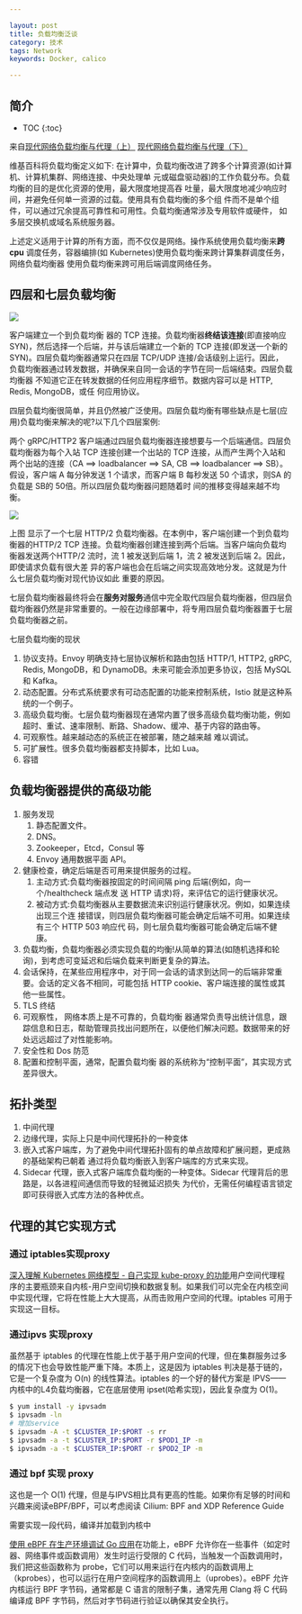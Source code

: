 ```yaml
---

layout: post
title: 负载均衡泛谈
category: 技术
tags: Network
keywords: Docker, calico

---
```


## 简介

* TOC
{:toc}

来自[现代网络负载均衡与代理（上）](https://mp.weixin.qq.com/s/FwuEUAKU245tCa-UNtVYLw) [现代网络负载均衡与代理（下）](https://mp.weixin.qq.com/s/8DjdPUoXAJuURhdGoBCcXA)

维基百科将负载均衡定义如下: 在计算中，负载均衡改进了跨多个计算资源(如计算机、计算机集群、网络连接、中央处理单 元或磁盘驱动器)的工作负载分布。负载均衡的目的是优化资源的使用，最大限度地提高吞 吐量，最大限度地减少响应时间，并避免任何单一资源的过载。使用具有负载均衡的多个组 件而不是单个组件，可以通过冗余提高可靠性和可用性。负载均衡通常涉及专用软件或硬件， 如多层交换机或域名系统服务器。

上述定义适用于计算的所有方面，而不仅仅是网络。操作系统使用负载均衡来**跨cpu** 调度任务，容器编排(如 Kubernetes)使用负载均衡来跨计算集群调度任务，网络负载均衡器 使用负载均衡来跨可用后端调度网络任务。

## 四层和七层负载均衡

![](/public/upload/network/four_layer_load_balance.jpeg)

客户端建立一个到负载均衡 器的 TCP 连接。负载均衡器**终结该连接**(即直接响应 SYN)，然后选择一个后端，并与该后端建立一个新的 TCP 连接(即发送一个新的 SYN)。四层负载均衡器通常只在四层 TCP/UDP 连接/会话级别上运行。因此， 负载均衡器通过转发数据，并确保来自同一会话的字节在同一后端结束。四层负载均衡器 不知道它正在转发数据的任何应用程序细节。数据内容可以是 HTTP, Redis, MongoDB，或任 何应用协议。

四层负载均衡很简单，并且仍然被广泛使用。四层负载均衡有哪些缺点是七层(应用)负载均衡来解决的呢?以下几个四层案例:

两个 gRPC/HTTP2 客户端通过四层负载均衡器连接想要与一个后端通信。四层负载均衡器为每个入站 TCP 连接创建一个出站的 TCP 连接，从而产生两个入站和两个出站的连接（CA ==> loadbalancer ==> SA, CB ==> loadbalancer ==> SB）。假设，客户端 A 每分钟发送 1 个请求，而客户端 B 每秒发送 50 个请求，则SA 的负载是 SB的 50倍。所以四层负载均衡器问题随着时 间的推移变得越来越不均衡。

![](/public/upload/network/seven_layer_load_balance.jpeg)

上图 显示了一个七层 HTTP/2 负载均衡器。在本例中，客户端创建一个到负载均衡器的HTTP/2 TCP 连接。负载均衡器创建连接到两个后端。当客户端向负载均衡器发送两个HTTP/2 流时，流 1 被发送到后端 1，流 2 被发送到后端 2。因此，即使请求负载有很大差 异的客户端也会在后端之间实现高效地分发。这就是为什么七层负载均衡对现代协议如此 重要的原因。

七层负载均衡器最终将会在**服务对服务**通信中完全取代四层负载均衡器，但四层负载均衡器仍然是非常重要的。一般在边缘部署中，将专用四层负载均衡器置于七层负载均衡器之前。

七层负载均衡的现状
1. 协议支持。Envoy 明确支持七层协议解析和路由包括 HTTP/1, HTTP2, gRPC, Redis, MongoDB，和 DynamoDB。未来可能会添加更多协议，包括 MySQL 和 Kafka。
2. 动态配置。分布式系统要求有可动态配置的功能来控制系统，Istio 就是这种系统的一个例子。
3. 高级负载均衡。七层负载均衡器现在通常内置了很多高级负载均衡功能，例如超时、重试、速率限制、断路、Shadow、缓冲、基于内容的路由等。
4. 可观察性。越来越动态的系统正在被部署，随之越来越 难以调试。
5. 可扩展性。很多负载均衡器都支持脚本，比如 Lua。
6. 容错

## 负载均衡器提供的高级功能
1. 服务发现
    1. 静态配置文件。
    2. DNS。
    3. Zookeeper，Etcd，Consul 等
    4. Envoy 通用数据平面 API。
2. 健康检查，确定后端是否可用来提供服务的过程。
    1. 主动方式:负载均衡器按固定的时间间隔 ping 后端(例如，向一个/healthcheck 端点发 送 HTTP 请求)将，来评估它的运行健康状况。
    2. 被动方式:负载均衡器从主要数据流来识别运行健康状况。例如，如果连续出现三个连 接错误，则四层负载均衡器可能会确定后端不可用。如果连续有三个 HTTP 503 响应代 码，则七层负载均衡器可能会确定后端不健康。
3. 负载均衡，负载均衡器必须实现负载的均衡!从简单的算法(如随机选择和轮询)，到考虑可变延迟和后端负载来判断更复杂的算法。
4. 会话保持，在某些应用程序中，对于同一会话的请求到达同一的后端非常重要。会话的定义各不相同，可能包括 HTTP cookie、客户端连接的属性或其 他一些属性。
5. TLS 终结
6. 可观察性， 网络本质上是不可靠的，负载均衡 器通常负责导出统计信息，跟踪信息和日志，帮助管理员找出问题所在，以便他们解决问题。数据带来的好处远远超过了对性能影响。
7. 安全性和 Dos 防范
8. 配置和控制平面，通常，配置负载均衡 器的系统称为“控制平面”，其实现方式差异很大。

## 拓扑类型

1. 中间代理
2. 边缘代理，实际上只是中间代理拓扑的一种变体
3. 嵌入式客户端库，为了避免中间代理拓扑固有的单点故障和扩展问题，更成熟的基础架构已朝着 通过将负载均衡嵌入到客户端库的方式来实现。
4. Sidecar 代理，嵌入式客户端库负载均衡的一种变体。Sidecar 代理背后的思路是，以各进程间通信而导致的轻微延迟损失 为代价，无需任何编程语言锁定即可获得嵌入式库方法的各种优点。

## 代理的其它实现方式

### 通过 iptables实现proxy

[深入理解 Kubernetes 网络模型 - 自己实现 kube-proxy 的功能](https://mp.weixin.qq.com/s/zWH5gAWpeAGie9hMrGscEg)用户空间代理程序的主要瓶颈来自内核-用户空间切换和数据复制。如果我们可以完全在内核空间中实现代理，它将在性能上大大提高，从而击败用户空间的代理。iptables 可用于实现这一目标。

### 通过ipvs 实现proxy

虽然基于 iptables 的代理在性能上优于基于用户空间的代理，但在集群服务过多的情况下也会导致性能严重下降。本质上，这是因为 iptables 判决是基于链的，它是一个复杂度为 O(n) 的线性算法。iptables 的一个好的替代方案是 IPVS——内核中的L4负载均衡器，它在底层使用 ipset(哈希实现)，因此复杂度为 O(1)。

```sh
$ yum install -y ipvsadm
$ ipvsadm -ln
# 增加service
$ ipvsadm -A -t $CLUSTER_IP:$PORT -s rr
$ ipvsadm -a -t $CLUSTER_IP:$PORT -r $POD1_IP -m
$ ipvsadm -a -t $CLUSTER_IP:$PORT -r $POD2_IP -m
```

### 通过 bpf 实现 proxy  

这也是一个 O(1) 代理，但是与IPVS相比具有更高的性能。如果你有足够的时间和兴趣来阅读eBPF/BPF，可以考虑阅读 Cilium: BPF and XDP Reference Guide

需要实现一段代码，编译并加载到内核中

[使用 eBPF 在生产环境调试 Go 应用](https://mp.weixin.qq.com/s/8TgXD8coi7sltrVURgzz4A)在功能上，eBPF 允许你在一些事件（如定时器、网络事件或函数调用）发生时运行受限的 C 代码，当触发一个函数调用时，我们把这些函数称为 probe，它们可以用来运行在内核内的函数调用上（kprobes），也可以运行在用户空间程序的函数调用上（uprobes）。eBPF 允许内核运行 BPF 字节码，通常都是 C 语言的限制子集，通常先用 Clang 将 C 代码编译成 BPF 字节码，然后对字节码进行验证以确保其安全执行。
